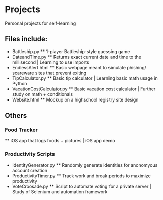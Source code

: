# Projects
Personal projects for self-learning

## Files include:
* Battleship.py
  ** 1-player Battleship-style guessing game
* DateandTime.py
  ** Returns exact current date and time to the millisecond | Learning to use imports
* EndlessAlert.html
  ** Basic webpage meant to simulate phishing/ scareware sites that prevent exiting
* TipCalculator.py
  ** Basic tip calculator | Learning basic math usage in Python
* VacationCostCalculator.py
  ** Basic vacation cost calculator | Further study on math + conditionals
* Website.html
  ** Mockup on a highschool registry site design

## Others
### Food Tracker
  ** iOS app that logs foods + pictures | iOS app demo
### Productivity Scripts
* IdentityGenerator.py
  ** Randomly generate identities for anonomyous account creation
* ProductivityTimer.py
  ** Track work and break periods to maximize productivity
* VoteCroosade.py
  ** Script to automate voting for a private server | Study of Selenium and automation framework 
